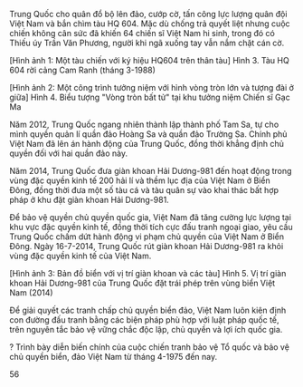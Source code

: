 Trung Quốc cho quân đổ bộ lên đảo, cướp cờ, tấn công lực lượng quân đội Việt Nam và bắn chìm tàu HQ 604. Mặc dù chống trả quyết liệt nhưng cuộc chiến không cân sức đã khiến 64 chiến sĩ Việt Nam hi sinh, trong đó có Thiếu úy Trần Văn Phương, người khi ngã xuống tay vẫn nắm chặt cán cờ.

[Hình ảnh 1: Một tàu chiến với ký hiệu HQ604 trên thân tàu]
Hình 3. Tàu HQ 604 rời cảng Cam Ranh (tháng 3-1988)

[Hình ảnh 2: Một công trình tưởng niệm với hình vòng tròn lớn và tượng đài ở giữa]
Hình 4. Biểu tượng "Vòng tròn bất tử" tại khu tưởng niệm Chiến sĩ Gạc Ma

Năm 2012, Trung Quốc ngang nhiên thành lập thành phố Tam Sa, tự cho mình quyền quản lí quần đảo Hoàng Sa và quần đảo Trường Sa. Chính phủ Việt Nam đã lên án hành động của Trung Quốc, đồng thời khẳng định chủ quyền đối với hai quần đảo này.

Năm 2014, Trung Quốc đưa giàn khoan Hải Dương-981 đến hoạt động trong vùng đặc quyền kinh tế 200 hải lí và thềm lục địa của Việt Nam ở Biển Đông, đồng thời đưa một số tàu cá và tàu quân sự vào khai thác bất hợp pháp ở khu đặt giàn khoan Hải Dương-981.

Để bảo vệ quyền chủ quyền quốc gia, Việt Nam đã tăng cường lực lượng tại khu vực đặc quyền kinh tế, đồng thời tích cực đấu tranh ngoại giao, yêu cầu Trung Quốc chấm dứt hành động vi phạm chủ quyền của Việt Nam ở Biển Đông. Ngày 16-7-2014, Trung Quốc rút giàn khoan Hải Dương-981 ra khỏi vùng đặc quyền kinh tế của Việt Nam.

[Hình ảnh 3: Bản đồ biển với vị trí giàn khoan và các tàu]
Hình 5. Vị trí giàn khoan Hải Dương-981 của Trung Quốc đặt trái phép trên vùng biển Việt Nam (2014)

Để giải quyết các tranh chấp chủ quyền biển đảo, Việt Nam luôn kiên định con đường đấu tranh bằng các biện pháp phù hợp với luật pháp quốc tế, trên nguyên tắc bảo vệ vững chắc độc lập, chủ quyền và lợi ích quốc gia.

? Trình bày diễn biến chính của cuộc chiến tranh bảo vệ Tổ quốc và bảo vệ chủ quyền biển, đảo Việt Nam từ tháng 4-1975 đến nay.

56